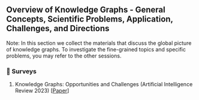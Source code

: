 ## Overview of Knowledge Graphs - General Concepts, Scientific Problems, Application, Challenges, and Directions
Note: In this section we collect the materials that discuss the global picture of knowledge graphs. To investigate the fine-grained topics and specific problems, you may refer to the other sessions.

### 📝 Surveys
1. Knowledge Graphs: Opportunities and Challenges (Artificial Intelligence Review 2023) [[Paper](https://link.springer.com/article/10.1007/s10462-023-10465-9)]
